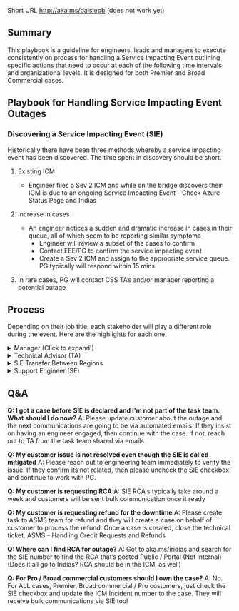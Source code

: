 Short URL http://aka.ms/daisiepb (does not work yet)

## Summary

This playbook is a guideline for engineers, leads and managers to execute consistently on process for handling a Service Impacting Event outlining specific actions that need to occur at each of the following time intervals and organizational levels. It is designed for both Premier and Broad Commercial cases.

## Playbook for Handling Service Impacting Event Outages

### Discovering a Service Impacting Event (SIE)

Historically there have been three methods whereby a service impacting event has been discovered. The time spent in discovery should be short.

1. Existing ICM
   - Engineer files a Sev 2 ICM and while on the bridge discovers their ICM is due to an ongoing Service Impacting Event - Check Azure Status Page and Iridias

2. Increase in cases
   - An engineer notices a sudden and dramatic increase in cases in their queue, all of which seem to be reporting similar symptoms
     - Engineer will review a subset of the cases to confirm
     - Contact EEE/PG to confirm the service impacting event
     - Create a Sev 2 ICM and assign to the appropriate service queue. PG typically will respond within 15 mins

3. In rare cases, PG will contact CSS TA’s and/or manager reporting a potential outage



## Process

Depending on their job title, each stakeholder will play a different role during the event. Here are the highlights for each one.

<details>
  <summary> Manager (Click to expand!)</summary>

During a SIE the manager responsibilities will be:

- Acknowledge SIE
  - Manager is on point to make the determination whether an event should be considered an SIE or standard operations - Run SIE tool if number of support cases > 8

- Initiate this Playbook

- Organize roles

  - Identify the Task Team with enough TAs/SMEs and SEs for the case load

  - Removed Identified engineers from queue based on case Load

- Decide if auto-assignment must be suspended and communicate it (Not Applicable to Big Data, however RAT tool should be updated to ensure that this team is taken out of the queues.)

  - Depending on the SIE case load may be necessary temporarily suspending auto-assignment to have enough time for marking the related cases

- TA/manager to create teams channel for communication
</details>

<details>
  <summary> Technical Advisor (TA)</summary>

The TAs selected by the acting manager will do the following:

1. Identify SIE number
   - Create a new ICM for specific product if it doesn’t exist and tag parent ICM.
   - Use existing ICM

2. Update Manager about the outage and send out communication to the team every time that a communication is sent to the customers

   - Email to Global Technology DL
     - Big Data: Open Source: bdopensource@microsoft.com
     - Big Data: Data Movement: bddatamovement@microsoft.com
     - Big Data: Databases: bddatabase@microsoft.com

   - Optional if manager did not create: Create a chat in Teams and invite all relevant stakeholders, e.g., Mgrs., TAs, SEs, EEEs, IMs, etc.

   - [Email template](/.attachments/Outage_template-34ec6f94-fc08-4d2e-b97f-01febfcc0773.msg)

3. TA or designated CSS engineer will continue to be on Partner controlled bridge and/or Technical controlled bridge to get latest information on the SIE

4. Continue to scan the queue for any new incoming cases and update them accordingly

5. For ALL cases:

   - Update the IcM incident # field in Service Desk to include the SIE number appending

   - Change case Status to Troubleshooting.

   - Mark non-SIE related cases "NOT SIE" in the internal title

   - Make sure the "Service Impacting Event (SIE)" checkbox is marked

6. Start sending communication to cases marked as SIE from the SIE mailer tool, using message taken from Iridias . Only use latest public message, do not include internal communications

   - The SIE communication message should include this statement:

     - "Stay informed about Azure service issues by creating custom service health alerts: https://aka.ms/ash-videos for video tutorials and https://aka.ms/ash-alerts for how-to documentation."

   - TA's should ensure customer communication happens without fail on regular basis (hourly), unless otherwise communicated by AzComm / PG

   - Send the same updates to the team as detailed in step 2

7. Designate one TA/SME to scan the SIE cases list which has "Inbound Email" column "Yes", and if specific assistance is required, uncheck the SIE box, change the title to "SIE # SPECIAL ATTENTION NEEDED" and send the case back to the queue

   - For a scenario where a different TZ is monitoring the SIE cases and doesn’t own them, when the “Inbound email” column says “yes”, the case must be yanked in order for action to be properly reflected on Service Desk, i.e., SIE “Inbound Email” to change status

8. If outage is mitigated ensure all the case status are changed accordingly and mitigation communications sent to customers as well.

9. In order to identify if any customer is still impacted post mitigation, keep checking cases with "Inbound Email" column "Yes":

   - If customer is still impacted, check with PG immediately and uncheck the SIE checkbox so that it appears in queue (Push it back to queue if it needs a new engineer).

   - If a customer verified mitigation and asked to close the case no need to wait for RCA, just close it.

   - If customer's SLA for service uptime has been violated AND customer has requested a refund, create a task to ASMS team so that they can create a new case on behalf of customer and then we can close this case.

10. Once RCA is ready send out closing communication, which should clearly state that the case is going to be closed in 24 hrs

11. Add appropriate Root Cause Classification found under "Cloud Event (SIE)" tree.

12. Continue checking the SIE list for incoming emails from CX and reply accordingly

13. After 24 hours or more (confirm with manager) close all the cases that either are unresponsive after previous communication or accepted close
</details>

<details>
  <summary> 
SIE Transfer Between Regions
</summary>

- TA/Managers will actively reach out to next available region Manager and identify TA/SE in that region.

- For cases that needs attention, they will be transferred to newly identified TA/SE.

- TA/SE in both regions would have a warm handover call before end of shift and discuss next possible actions.

- Next region TA/SE would continue to execute process as listed in this doc as per their role.
</details>

<details>
  <summary> 
Support Engineer (SE)
</summary>

1. For Sev A Critsits, call customers and update them about automatic communications from there after

   - Note: If customer specifically requests for an engineer to be assigned, uncheck the SIE check box and continue working with them

2. Scan the queue and tag any cases that are related to SIE.

   - Update the IcM incident # field in Service Desk to include the SIE number

   - Change case Status to Troubleshooting.

   - Mark non-SIE related cases "NOT SIE" in the internal title

   - Make sure the "Service Impacting Event (SIE)" checkbox is marked

3. If you are not part of the team who are working on SIE's and got an SIE case, please tag the case, call customer, update them and then follow the instructions received in the communication sent to the Pod about the SIE, so the Task Team can take care of the case and also you can move on to the next case to unblock yourself

4. Scan the SIE tagged cases for any customer responses post mitigation which needs further assistance
</details>


## Q&A

**Q: I got a case before SIE is declared and I'm not part of the task team. What should I do now?**
A: Please update customer about the outage and the next communications are going to be via automated emails. If they insist on having an engineer engaged, then continue with the case. If not, reach out to TA from the task team shared via emails

**Q: My customer issue is not resolved even though the SIE is called mitigated**
A: Please reach out to engineering team immediately to verify the issue. If they confirm its not related, then please uncheck the SIE checkbox and continue to work with PG.

**Q: My customer is requesting RCA**
A: SIE RCA's typically take around a week and customers will be sent bulk communication once it ready

**Q: My customer is requesting refund for the downtime**
A: Please create task to ASMS team for refund and they will create a case on behalf of customer to process the refund. Once a case is created, close the technical ticket. ASMS – Handling Credit Requests and Refunds

**Q: Where can I find RCA for outage?**
A: Got to aka.ms/iridias and search for the SIE number to find the RCA that’s posted Public / Portal (Not internal) (Does it all go to Iridias? RCA should be in the ICM, as well)

**Q: For Pro / Broad commercial customers should I own the case?**
A: No. For ALL cases, Premier, Broad commercial / Pro customers, just check the SIE checkbox and update the ICM Incident number to the case. They will receive bulk communications via SIE tool